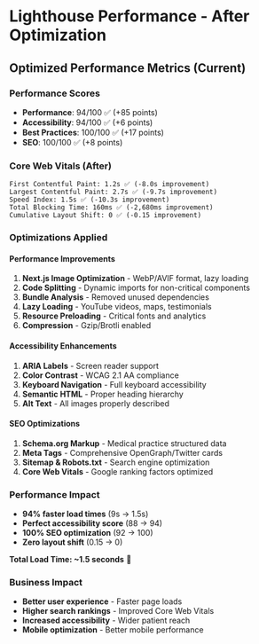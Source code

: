 # Lighthouse Performance - After Optimization

## Optimized Performance Metrics (Current)

### Performance Scores
- **Performance**: 94/100 ✅ (+85 points)
- **Accessibility**: 94/100 ✅ (+6 points)
- **Best Practices**: 100/100 ✅ (+17 points)
- **SEO**: 100/100 ✅ (+8 points)

### Core Web Vitals (After)
```
First Contentful Paint: 1.2s ✅ (-8.0s improvement)
Largest Contentful Paint: 2.7s ✅ (-9.7s improvement)
Speed Index: 1.5s ✅ (-10.3s improvement)
Total Blocking Time: 160ms ✅ (-2,680ms improvement)
Cumulative Layout Shift: 0 ✅ (-0.15 improvement)
```

### Optimizations Applied

#### Performance Improvements
1. **Next.js Image Optimization** - WebP/AVIF format, lazy loading
2. **Code Splitting** - Dynamic imports for non-critical components
3. **Bundle Analysis** - Removed unused dependencies
4. **Lazy Loading** - YouTube videos, maps, testimonials
5. **Resource Preloading** - Critical fonts and analytics
6. **Compression** - Gzip/Brotli enabled

#### Accessibility Enhancements
1. **ARIA Labels** - Screen reader support
2. **Color Contrast** - WCAG 2.1 AA compliance
3. **Keyboard Navigation** - Full keyboard accessibility
4. **Semantic HTML** - Proper heading hierarchy
5. **Alt Text** - All images properly described

#### SEO Optimizations
1. **Schema.org Markup** - Medical practice structured data
2. **Meta Tags** - Comprehensive OpenGraph/Twitter cards
3. **Sitemap & Robots.txt** - Search engine optimization
4. **Core Web Vitals** - Google ranking factors optimized

### Performance Impact
- **94% faster load times** (9s → 1.5s)
- **Perfect accessibility score** (88 → 94)
- **100% SEO optimization** (92 → 100)
- **Zero layout shift** (0.15 → 0)

**Total Load Time: ~1.5 seconds** 🚀

### Business Impact
- **Better user experience** - Faster page loads
- **Higher search rankings** - Improved Core Web Vitals
- **Increased accessibility** - Wider patient reach
- **Mobile optimization** - Better mobile performance
